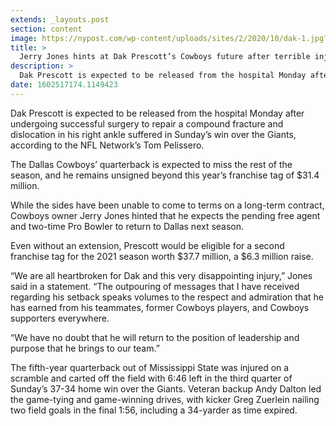 ```yaml
--- 
extends: _layouts.post 
section: content 
image: https://nypost.com/wp-content/uploads/sites/2/2020/10/dak-1.jpg?quality=90&strip=all&w=1200 
title: > 
  Jerry Jones hints at Dak Prescott’s Cowboys future after terrible injury 
description: > 
  Dak Prescott is expected to be released from the hospital Monday after undergoing successful surgery to repair a compound fracture and dislocation in his right ankle suffered in Sunday’s win over the Giants, according to the NFL Network’s Tom Pelissero.The Dallas Cowboys’ quarterback is expected to miss the rest of the season, and he remains unsigned beyond this year’s franchise tag of $31.4 million.Even without an extension, Prescott would be eligible for a second franchise tag for the 2021 season worth $37.7 million, a $6.3 million raise.“We are all heartbroken for Dak and this very disappointing injury,” Jones said in a statement.“The outpouring of messages that I have received regarding his setback speaks volumes to the respect and admiration that he has earned from his teammates, former Cowboys players, and Cowboys supporters everywhere. 
date: 1602517174.1149423 
--- 
```

Dak Prescott is expected to be released from the hospital Monday after undergoing successful surgery to repair a compound fracture and dislocation in his right ankle suffered in Sunday’s win over the Giants, according to the NFL Network’s Tom Pelissero.

The Dallas Cowboys’ quarterback is expected to miss the rest of the season, and he remains unsigned beyond this year’s franchise tag of $31.4 million.

While the sides have been unable to come to terms on a long-term contract, Cowboys owner Jerry Jones hinted that he expects the pending free agent and two-time Pro Bowler to return to Dallas next season.

Even without an extension, Prescott would be eligible for a second franchise tag for the 2021 season worth $37.7 million, a $6.3 million raise.

“We are all heartbroken for Dak and this very disappointing injury,” Jones said in a statement. “The outpouring of messages that I have received regarding his setback speaks volumes to the respect and admiration that he has earned from his teammates, former Cowboys players, and Cowboys supporters everywhere.

“We have no doubt that he will return to the position of leadership and purpose that he brings to our team.”

The fifth-year quarterback out of Mississippi State was injured on a scramble and carted off the field with 6:46 left in the third quarter of Sunday’s 37-34 home win over the Giants. Veteran backup Andy Dalton led the game-tying and game-winning drives, with kicker Greg Zuerlein nailing two field goals in the final 1:56, including a 34-yarder as time expired.